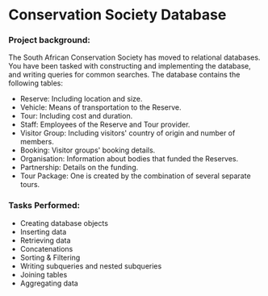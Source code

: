 # Conservation Society Database
### Project background: 
The South African Conservation Society has moved to relational databases. You have been tasked with constructing and implementing the database, and writing queries for common searches. The database contains the following tables:
- Reserve: Including location and size.
- Vehicle: Means of transportation to the Reserve.
- Tour: Including cost and duration.
- Staff: Employees of the Reserve and Tour provider.
- Visitor Group: Including visitors' country of origin and number of members.
- Booking: Visitor groups' booking details.
- Organisation: Information about bodies that funded the Reserves.
- Partnership: Details on the funding.
- Tour Package: One is created by the combination of several separate tours.

### Tasks Performed:
- Creating database objects
- Inserting data
- Retrieving data
- Concatenations
- Sorting & Filtering
- Writing subqueries and nested subqueries
- Joining tables
- Aggregating data
